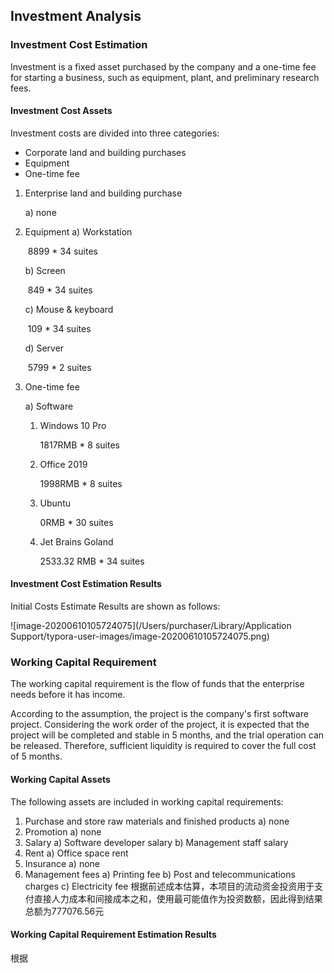 ## Investment Analysis

### Investment Cost Estimation

Investment is a fixed asset purchased by the company and a one-time fee for starting a business, such as equipment, plant, and preliminary research fees.

#### Investment Cost Assets

Investment costs are divided into three categories: 

- Corporate land and building purchases
- Equipment
- One-time fee

1. Enterprise land and building purchase

    a) none

2. Equipment
    a) Workstation

   ​	8899 * 34 suites 

   b) Screen

   ​	849 * 34 suites

   c) Mouse & keyboard

   ​	109 * 34 suites

   d) Server

   ​	5799 * 2 suites

3. One-time fee

   a) Software

   1. Windows 10 Pro

      1817RMB * 8 suites

   2. Office 2019

      1998RMB * 8 suites

   3. Ubuntu

      0RMB * 30 suites

   4. Jet Brains Goland

      2533.32 RMB * 34 suites

#### Investment Cost Estimation Results

Initial Costs Estimate Results are shown as follows:

![image-20200610105724075](/Users/purchaser/Library/Application Support/typora-user-images/image-20200610105724075.png)

### Working Capital Requirement

The working capital requirement is the flow of funds that the enterprise needs before it has income.

According to the assumption, the project is the company's first software project. Considering the work order of the project, it is expected that the project will be completed and stable in 5 months, and the trial operation can be released. Therefore, sufficient liquidity is required to cover the full cost of 5 months.

#### Working Capital Assets

The following assets are included in working capital requirements: 

1. Purchase and store raw materials and finished products
   a) none 
2. Promotion
   a) none 
3. Salary
   a) Software developer salary
   b) Management staff salary
4. Rent
   a) Office space rent
5. Insurance
   a) none
6. Management fees
   a) Printing fee
   b) Post and telecommunications charges
   c) Electricity fee
   根据前述成本估算，本项目的流动资金投资用于支付直接人力成本和间接成本之和，使用最可能值作为投资数额，因此得到结果总额为777076.56元

#### Working Capital Requirement Estimation Results

根据